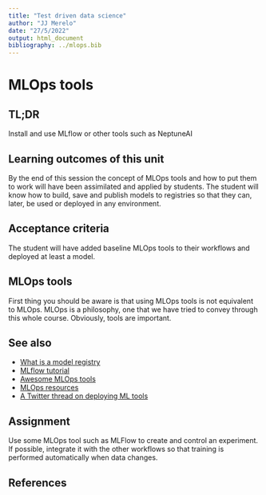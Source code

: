```yaml
---
title: "Test driven data science"
author: "JJ Merelo"
date: "27/5/2022"
output: html_document
bibliography: ../mlops.bib
---
```

# MLOps tools

## TL;DR

Install and use MLflow or other tools such as NeptuneAI

## Learning outcomes of this unit

By the end of this session the concept of MLOps tools and how to put them to
work will have been assimilated and applied by students. The student
will know how to build, save and publish models to registries so that
they can, later, be used or deployed in any environment.

## Acceptance criteria

The student will have added baseline MLOps tools to their workflows
and deployed at least a model.

## MLOps tools

First thing you should be aware is that using MLOps tools is not equivalent to
MLOps. MLOps is a philosophy, one that we have tried to convey through this
whole course. Obviously, tools are important.

## See also

* [What is a model
  registry](https://www.phdata.io/blog/what-is-a-model-registry/)
* [MLflow
  tutorial](https://mlflow.org/docs/latest/tutorials-and-examples/tutorial.html)
* [Awesome MLOps tools](https://github.com/kelvins/awesome-mlops)
* [MLOps resources](https://twitter.com/Jeande_d/status/1529450397013712896)
* [A Twitter thread on deploying ML tools](https://twitter.com/svpino/status/1534867919049400320)

## Assignment

Use some MLOps tool such as MLFlow to create and control an experiment. If
possible, integrate it with the other workflows so that training is performed
automatically when data changes.

## References
